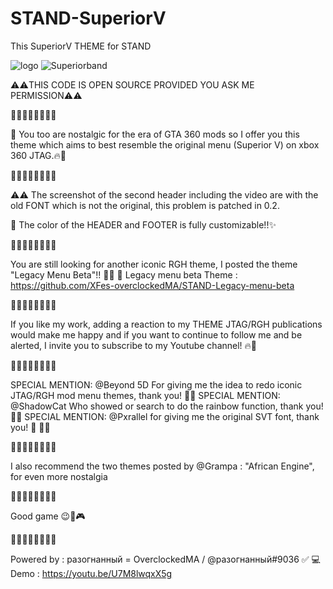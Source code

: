 # STAND-SuperiorV
This SuperiorV THEME for STAND

![logo](https://user-images.githubusercontent.com/130534944/231552107-257db78a-1d2d-49ba-bbc2-4f5dbf61ea7a.png)
![Superiorband](https://user-images.githubusercontent.com/130534944/231552097-1248b8cc-93dd-48cc-ab67-0aafd60bd261.png)

⚠️⚠️THIS CODE IS OPEN SOURCE PROVIDED YOU ASK ME PERMISSION⚠️⚠️

🚧🚧🚧🚧🚧🚧🚧🚧

💎 You too are nostalgic for the era of GTA 360 mods so I offer you this theme which aims to best resemble the original menu (Superior V) on xbox 360 JTAG.🔥🧨

🚧🚧🚧🚧🚧🚧🚧🚧

⚠️⚠️ The screenshot of the second header including the video are with the old FONT which is not the original, this problem is patched in 0.2.

💎 The color of the HEADER and FOOTER is fully customizable!!✨

🚧🚧🚧🚧🚧🚧🚧🚧

You are still looking for another iconic RGH theme, I posted the theme "Legacy Menu Beta"!! 🐍✅
💎 Legacy menu beta Theme : 
https://github.com/XFes-overclockedMA/STAND-Legacy-menu-beta

🚧🚧🚧🚧🚧🚧🚧🚧

If you like my work, adding a reaction to my THEME JTAG/RGH publications
would make me happy and if you want to continue to follow me and be alerted, 
I invite you to subscribe to my Youtube channel! 🔥🧨

🚧🚧🚧🚧🚧🚧🚧🚧

SPECIAL MENTION: @Beyond 5D For giving me the idea to redo iconic JTAG/RGH mod menu themes, thank you! 💪🔥
SPECIAL MENTION: @ShadowCat Who showed or search to do the rainbow function, thank you! 💪🔥
SPECIAL MENTION: @Pxrallel  for giving me the original SVT font, thank you! :muscle: 💪🔥

🚧🚧🚧🚧🚧🚧🚧🚧

I also recommend the two themes posted by @Grampa : "African Engine", for even more nostalgia

🚧🚧🚧🚧🚧🚧🚧🚧

Good game 😉🚀🎮

🚧🚧🚧🚧🚧🚧🚧🚧

Powered by : разогнанный = OverclockedMA / @разогнанный#9036 ✅ 
💻 Demo : https://youtu.be/U7M8lwqxX5g
